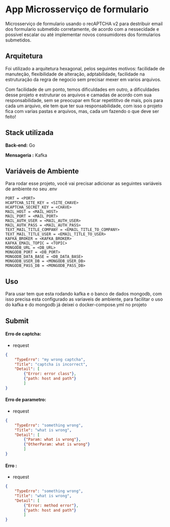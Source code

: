 
# App Microsserviço de formulario 

Microsserviço de formulario usando o recAPTCHA v2 para destribuir email dos formulario submetido corretamente, de acordo com a nessecidade e possivel escalar ou até implementar novos consumidores dos formularios submetidos.


## Arquitetura

Foi utilizado a arquitetura hexagonal, pelos seguintes motivos: facilidade de manuteção, flexibilidade de alteração, adptabilidade, facilidade na estruturação da regra de negocio sem precisar mexer em varios arquivos.

Com facilidade de um ponto, temos dificuldades em outro, a dificuldades desse projeto e estruturar os arquivos e camadas de acordo com sua responsabilidade, sem se preocupar em ficar repetititvo de mais, pois para cada um arquivo, ele tem que ter sua responsabilidade, com isso o projeto fica com varias pastas e arquivos, mas, cada um fazendo o que deve ser feito!

## Stack utilizada


**Back-end:** Go 

**Mensageria :** Kafka


## Variáveis de Ambiente

Para rodar esse projeto, você vai precisar adicionar as seguintes variáveis de ambiente no seu .env

```env
PORT = <PORT>
HCAPTCHA_SITE_KEY = <SITE_CHAVE>
HCAPTCHA_SECRET_KEY = <CHAVE>
MAIL_HOST = <MAIL_HOST>
MAIL_PORT = <MAIL_PORT>
MAIL_AUTH_USER = <MAIL_AUTH_USER>
MAIL_AUTH_PASS = <MAIL_AUTH_PASS>
TEXT_MAIL_TITLE_COMPANY = <EMAIL_TITLE_TO_COMPANY>
TEXT_MAIL_TITLE_USER = <EMAIL_TITLE_TO_USER>
KAFKA_BROKER = <KAFKA_BROKER>
KAFKA_EMAIL_TOPIC = <TOPIC>
MONGODB_URL = <DB_URL>
MONGODB_PORT = <DB_PORT>
MONGODB_DATA_BASE = <DB_DATA_BASE>
MONGODB_USER_DB = <MONGODB_USER_DB>
MONGODB_PASS_DB = <MONGODB_PASS_DB>
```


## Uso

Para usar tem que esta rodando kafka e o banco de dados mongodb, com isso precisa esta configurado as variaveis de ambiente, para facilitar o uso do kafka e do mongodb já deixei o docker-compose.yml no projeto

    
## Submit

#### Erro de captcha:

 * request

```JSON
{
    "TypeErro": "my wrong captcha",
    "Title": "captcha is incorrect",
    "Detail": [
        {"Error: error class"}, 
        {"path: host and path"}
        ]
}
```

#### Erro de parametro:

 * request

```JSON
{
    "TypeErro": "something wrong",
    "Title": "what is wrong",
    "Detail": [
        {"Param: what is wrong"}, 
        {"OtherParam: what is wrong"}
        ]
}
```

#### Erro :

 * request

```JSON
{
    "TypeErro": "something wrong",
    "Title": "what is wrong",
    "Detail": [
        {"Error: method error"}, 
        {"path: host and path"}
        ]
}
```


